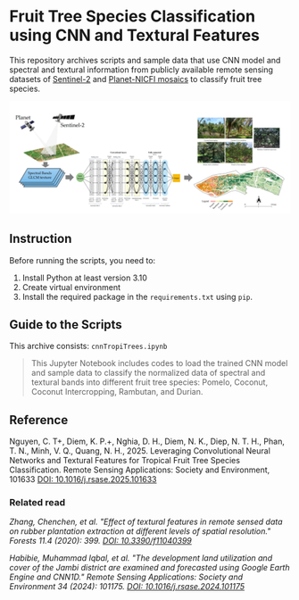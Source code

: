 # Fruit Tree Species Classification using CNN and Textural Features 

This repository archives scripts and sample data that use CNN model and spectral and textural information from publicly available remote sensing datasets of [Sentinel-2](https://dataspace.copernicus.eu/explore-data/data-collections/sentinel-data/sentinel-2) and [Planet-NICFI mosaics](https://developers.google.com/earth-engine/datasets/catalog/projects_planet-nicfi_assets_basemaps_asia) to classify fruit tree species.

![general workflow](/workflow.jpg)

## Instruction ##
Before running the scripts, you need to:
1. Install Python at least version 3.10
2. Create virtual environment
3. Install the required package in the `requirements.txt` using `pip`.

## Guide to the Scripts ##
This archive consists:
`cnnTropiTrees.ipynb`

>This Jupyter Notebook includes codes to load the trained CNN model and sample data to classify the normalized data of spectral and textural bands into different fruit tree species: Pomelo, Coconut, Coconut Intercropping, Rambutan, and Durian. 

## Reference

Nguyen, C. T+, Diem, K. P.+, Nghia, D. H., Diem, N. K., Diep, N. T. H., Phan, T. N., Minh, V. Q., Quang, N. H., 2025. Leveraging Convolutional Neural Networks and Textural Features for Tropical Fruit Tree Species Classification. Remote Sensing Applications: Society and Environment, 101633 [DOI: 10.1016/j.rsase.2025.101633](https://doi.org/10.1016/j.rsase.2025.101633)

### Related read

*Zhang, Chenchen, et al. "Effect of textural features in remote sensed data on rubber plantation extraction at different levels of spatial resolution." Forests 11.4 (2020): 399. [DOI: 10.3390/f11040399](https://doi.org/10.3390/f11040399)*

*Habibie, Muhammad Iqbal, et al. "The development land utilization and cover of the Jambi district are examined and forecasted using Google Earth Engine and CNN1D." Remote Sensing Applications: Society and Environment 34 (2024): 101175. [DOI: 10.1016/j.rsase.2024.101175](https://doi.org/10.1016/j.rsase.2024.101175)*
